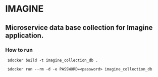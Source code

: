 # IMAGINE

## Microservice data base collection for Imagine application.

### How to run

``` shell
 $docker build -t imagine_collection_db .
 
 $docker run --rm -d -e PASSWORD=<password> imagine_collection_db

```
